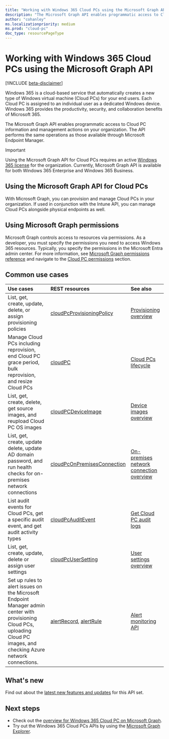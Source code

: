 ```yaml
---
title: "Working with Windows 365 Cloud PCs using the Microsoft Graph API"
description: "The Microsoft Graph API enables programmatic access to Cloud PC information and management actions on your organization."
author: "cohanley"
ms.localizationpriority: medium
ms.prod: "cloud-pc"
doc_type: resourcePageType
---
```


# Working with Windows 365 Cloud PCs using the Microsoft Graph API

[!INCLUDE [beta-disclaimer](../../includes/beta-disclaimer.md)]

Windows 365 is a cloud-based service that automatically creates a new type of Windows virtual machine (Cloud PCs) for your end users. Each Cloud PC is assigned to an individual user as a  dedicated Windows device. Windows 365 provides the productivity, security, and collaboration benefits of Microsoft 365.

The Microsoft Graph API enables programmatic access to Cloud PC information and management actions on your organization. The API performs the same operations as those available through Microsoft Endpoint Manager.

> [!IMPORTANT]
> Using the Microsoft Graph API for Cloud PCs requires an active [Windows 365 license](https://www.microsoft.com/windows-365) for the organization. Currently, Microsoft Graph API is available for both Windows 365 Enterprise and Windows 365 Business.

## Using the Microsoft Graph API for Cloud PCs

With Microsoft Graph, you can provision and manage Cloud PCs in your organization. If used in conjunction with the Intune API, you can manage Cloud PCs alongside physical endpoints as well.

## Using Microsoft Graph permissions

Microsoft Graph controls access to resources via permissions. As a developer, you must specify the permissions you need to access Windows 365 resources. Typically, you specify the permissions in the Microsoft Entra admin center. For more information, see [Microsoft Graph permissions reference](/graph/permissions-reference) and navigate to the [Cloud PC permissions](/graph/permissions-reference#cloud-pc-permissions) section.

## Common use cases

|Use cases|REST resources|See also|
|:---|:---|:---|
|List, get, create, update, delete, or assign provisioning policies|[cloudPcProvisioningPolicy](../resources/cloudpcprovisioningpolicy.md)|[Provisioning overview](/windows-365/enterprise/provisioning)|
|Manage Cloud PCs including reprovision, end Cloud PC grace period, bulk reprovision, and resize Cloud PCs|[cloudPC](../resources/cloudpc.md)|[Cloud PCs lifecycle](/windows-365/enterprise/lifecycle)|
|List, get, create, delete, get source images, and reupload Cloud PC OS images|[cloudPCDeviceImage](../resources/cloudpcdeviceimage.md)|[Device images overview](/windows-365/enterprise/device-images)|
|List, get, create, update delete, update AD domain password, and run health checks for on-premises network connections|[cloudPcOnPremisesConnection](../resources/cloudpconpremisesconnection.md)|[On-premises network connection overview](/windows-365/enterprise/on-premises-network-connections)|
|List audit events for Cloud PCs, get a specific audit event, and get audit activity types|[cloudPcAuditEvent](../resources/cloudpcauditevent.md)|[Get Cloud PC audit logs](/windows-365/enterprise/get-cloud-pc-audit-logs-using-powershell)|
|List, get, create, update, delete or assign user settings|[cloudPcUserSetting](../resources/cloudpcusersetting.md)|[User settings overview](../resources/cloudpcusersetting.md)|
|Set up rules to alert issues on the Microsoft Endpoint Manager admin center with provisioning Cloud PCs, uploading Cloud PC images, and checking Azure network connections. |[alertRecord](devicemanagement-alertrecord.md), [alertRule](devicemanagement-alertrule.md) | [Alert monitoring API](devicemanagement-monitoring.md) |

## What's new

Find out about the [latest new features and updates](/graph/whats-new-overview) for this API set.

## Next steps
- Check out the [overview for Windows 365 Cloud PC on Microsoft Graph](/graph/cloudpc-concept-overview).
- Try out the Windows 365 Cloud PCs APIs by using the [Microsoft Graph Explorer](https://developer.microsoft.com/graph/graph-explorer).
